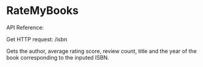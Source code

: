 # RateMyBooks

API Reference:

Get HTTP request:
/isbn

Gets the author, average rating score, review count, title and the year of the book corresponding to the inputed ISBN.
  
  
